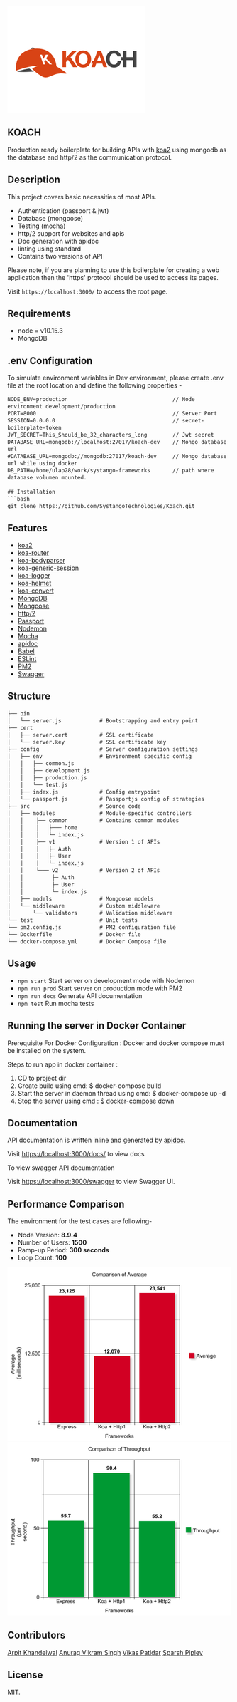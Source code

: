 ![KOACH](https://github.com/SystangoTechnologies/Koach/blob/master/static/koach.png)

## KOACH
Production ready boilerplate for building APIs with [koa2](https://github.com/koajs/koa/) using mongodb as the database and http/2 as the communication protocol.

## Description
This project covers basic necessities of most APIs.
* Authentication (passport & jwt)
* Database (mongoose)
* Testing (mocha)
* http/2 support for websites and apis
* Doc generation with apidoc
* linting using standard
* Contains two versions of API

Please note, if you are planning to use this boilerplate for creating a web application then the 'https' protocol should be used to access its pages.

Visit `https://localhost:3000/` to access the root page.

## Requirements
* node = v10.15.3
* MongoDB

## .env Configuration
To simulate environment variables in Dev environment, please create .env file at the root location and define the following properties -

```
NODE_ENV=production                                 // Node environment development/production
PORT=8000                                           // Server Port
SESSION=0.0.0.0                                     // secret-boilerplate-token
JWT_SECRET=This_Should_be_32_characters_long        // Jwt secret
DATABASE_URL=mongodb://localhost:27017/koach-dev    // Mongo database url
#DATABASE_URL=mongodb://mongodb:27017/koach-dev     // Mongo database url while using docker
DB_PATH=/home/ulap28/work/systango-frameworks       // path where database volumen mounted.

## Installation
```bash
git clone https://github.com/SystangoTechnologies/Koach.git
```

## Features
* [koa2](https://github.com/koajs/koa)
* [koa-router](https://github.com/alexmingoia/koa-router)
* [koa-bodyparser](https://github.com/koajs/bodyparser)
* [koa-generic-session](https://github.com/koajs/generic-session)
* [koa-logger](https://github.com/koajs/logger)
* [koa-helmet](https://github.com/venables/koa-helmet)
* [koa-convert](https://github.com/koajs/convert)
* [MongoDB](http://mongodb.org/)
* [Mongoose](http://mongoosejs.com/)
* [http/2](https://github.com/molnarg/node-http2)
* [Passport](http://passportjs.org/)
* [Nodemon](http://nodemon.io/)
* [Mocha](https://mochajs.org/)
* [apidoc](http://apidocjs.com/)
* [Babel](https://github.com/babel/babel)
* [ESLint](http://eslint.org/)
* [PM2](https://github.com/Unitech/pm2/)
* [Swagger](https://github.com/swagger-api/)

## Structure
```
├── bin
│   └── server.js            # Bootstrapping and entry point
├── cert
│   ├── server.cert          # SSL certificate
│   └── server.key           # SSL certificate key
├── config                   # Server configuration settings
│   ├── env                  # Environment specific config
│   │   ├── common.js
│   │   ├── development.js
│   │   ├── production.js
│   │   └── test.js
│   ├── index.js             # Config entrypoint
│   └── passport.js          # Passportjs config of strategies
├── src                      # Source code
│   ├── modules              # Module-specific controllers
│   │    ├── common          # Contains common modules
│   │    │   ├─── home
│   │    │   └─ index.js
│   │    ├── v1              # Version 1 of APIs
│   │    │   ├─ Auth
│   │    │   ├─ User
│   │    │   └─ index.js
│   │    └─── v2             # Version 2 of APIs
│   │         ├─ Auth
│   │         ├─ User
│   │         └─ index.js
│   ├── models               # Mongoose models
│   └── middleware           # Custom middleware
│       └── validators       # Validation middleware
└── test                     # Unit tests
└── pm2.config.js            # PM2 configuration file
└── Dockerfile               # Docker file
└── docker-compose.yml       # Docker Compose file
```


## Usage
* `npm start` Start server on development mode with Nodemon
* `npm run prod` Start server on production mode with PM2
* `npm run docs` Generate API documentation
* `npm test` Run mocha tests

## Running the server in Docker Container

Prerequisite For Docker Configuration : Docker and docker compose must be installed on the system.

Steps to run app in docker container :
  1. CD to project dir
  2. Create build using cmd: $ docker-compose build
  3. Start the server in daemon thread using cmd: $ docker-compose up -d
  4. Stop the server using cmd : $ docker-compose down

## Documentation
API documentation is written inline and generated by [apidoc](http://apidocjs.com/).

Visit [https://localhost:3000/docs/](https://localhost:3000/docs/) to view docs

To view swagger API documentation

Visit [https://localhost:3000/swagger](https://localhost:3000/swagger) to view Swagger UI.

## Performance Comparison
The environment for the test cases are following-
* Node Version: **8.9.4**
* Number of Users: **1500**
* Ramp-up Period: **300 seconds**
* Loop Count: **100**

![Average](https://raw.githubusercontent.com/SystangoTechnologies/Koach/master/static/Average.png)
![Throughput](https://github.com/SystangoTechnologies/Koach/raw/master/static/Throughput.png)

## Contributors
[Arpit Khandelwal](https://github.com/arpit-systango)
[Anurag Vikram Singh](https://www.linkedin.com/in/anuragvikramsingh/)
[Vikas Patidar](https://www.linkedin.com/in/vikas-patidar-0106/)
[Sparsh Pipley](https://www.linkedin.com/in/sparsh-pipley-6ab0b1a4/)

## License
MIT.
